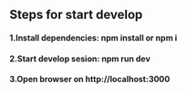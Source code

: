 ## Steps for start develop

#### 1.Install dependencies: npm install or npm i
#### 2.Start develop sesion: npm run dev
#### 3.Open browser on http://localhost:3000
